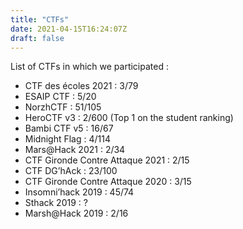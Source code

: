 ```yaml
---
title: "CTFs"
date: 2021-04-15T16:24:07Z
draft: false
---
```


List of CTFs in which we participated : 

- CTF des écoles 2021 : 3/79
- ESAIP CTF : 5/20
- NorzhCTF : 51/105
- HeroCTF v3 : 2/600 (Top 1 on the student ranking)
- Bambi CTF v5 : 16/67
- Midnight Flag : 4/114
- Mars@Hack 2021 : 2/34
- CTF Gironde Contre Attaque 2021 : 2/15
- CTF DG’hAck : 23/100
- CTF Gironde Contre Attaque 2020 : 3/15
- Insomni’hack 2019 : 45/74
- Sthack 2019 : ?
- Marsh@Hack 2019 : 2/16
